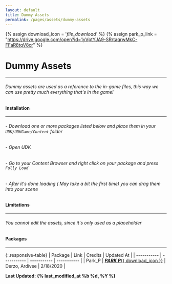 ```yaml
---
layout: default
title: Dummy Assets
permalink: /pages/assets/dummy-assets
---
```


{% assign download_icon = '<i class="material-icons right">file_download</i>' %}
{% assign park_p_link = "https://drive.google.com/open?id=1yVptYJA9-SRrtaqrwMkC-FFaR8tqV8cr" %}

# Dummy Assets

---

###### Dummy assets are used as a reference to the in-game files, this way we can use pretty much everything that's in the game!

#### Installation

---

###### - Download one or more packages listed below and place them in your ```UDK/UDKGame/Content``` folder
###### - Open UDK
###### - Go to your Content Browser and right click on your package and press `Fully Load`
###### - After it's done loading ( May take a bit the first time) you can drag them into your scene

#### Limitations

---

###### You cannot edit the assets, since it's only used as a placeholder

#### Packages

---

{:.responsive-table}
| Package | Link | Credits | Updated At |
| ----------- | ----------- | ----------- | ----------- |
| Park_P | <a id="download-source" class="btn waves-effect waves-light" href="{{ park_p_link }}" target="_blank">***PARK P***{{ download_icon }}</a> | Derzo, Ardivee | 2/18/2020 |

**Last Updated: {% last_modified_at %b %d, %Y %}**